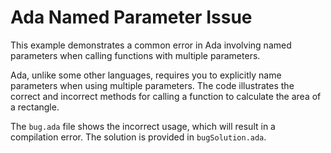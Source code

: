 # Ada Named Parameter Issue

This example demonstrates a common error in Ada involving named parameters when calling functions with multiple parameters.

Ada, unlike some other languages, requires you to explicitly name parameters when using multiple parameters.  The code illustrates the correct and incorrect methods for calling a function to calculate the area of a rectangle.

The `bug.ada` file shows the incorrect usage, which will result in a compilation error.  The solution is provided in `bugSolution.ada`.